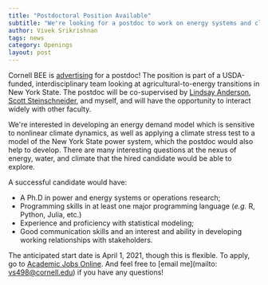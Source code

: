 ```yaml
---
title: "Postdoctoral Position Available"
subtitle: "We're looking for a postdoc to work on energy systems and climate"
author: Vivek Srikrishnan
tags: news
category: Openings
layout: post
---
```


Cornell BEE is [advertising](https://academicjobsonline.org/ajo/jobs/17811) for a postdoc! The position is part of a USDA-funded, interdisciplinary team looking at agricultural-to-energy transitions in New York State. The postdoc will be co-supervised by [Lindsay Anderson](https://blogs.cornell.edu/anderson1/), [Scott Steinschneider](https://blogs.cornell.edu/steinschneider/), and myself, and will have the opportunity to interact widely with other faculty.

We're interested in developing an energy demand model which is sensitive to nonlinear climate dynamics, as well as applying a climate stress test to a model of the New York State power system, which the postdoc would also help to develop. There are many interesting questions at the nexus of energy, water, and climate that the hired candidate would be able to explore.

A successful candidate would have:
  * A Ph.D in power and energy systems or operations research;
  * Programming skills in at least one major programming language (*e.g.* R, Python, Julia, etc.)
  * Experience and proficiency with statistical modeling;
  * Good communication skills and an interest and ability in developing working relationships with stakeholders.

  The anticipated start date is April 1, 2021, though this is flexible. To apply, go to [Academic Jobs Online](https://academicjobsonline.org/ajo/jobs/17811). And feel free to [email me](mailto: vs498@cornell.edu) if you have any questions!

